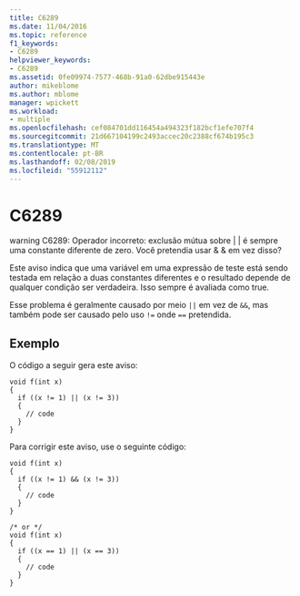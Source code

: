 ```yaml
---
title: C6289
ms.date: 11/04/2016
ms.topic: reference
f1_keywords:
- C6289
helpviewer_keywords:
- C6289
ms.assetid: 0fe09974-7577-468b-91a0-62dbe915443e
author: mikeblome
ms.author: mblome
manager: wpickett
ms.workload:
- multiple
ms.openlocfilehash: cef084701dd116454a494323f182bcf1efe707f4
ms.sourcegitcommit: 21d667104199c2493accec20c2388cf674b195c3
ms.translationtype: MT
ms.contentlocale: pt-BR
ms.lasthandoff: 02/08/2019
ms.locfileid: "55912112"
---
```

# <a name="c6289"></a>C6289
warning C6289: Operador incorreto: exclusão mútua sobre &#124; &#124; é sempre uma constante diferente de zero. Você pretendia usar & & em vez disso?

 Este aviso indica que uma variável em uma expressão de teste está sendo testada em relação a duas constantes diferentes e o resultado depende de qualquer condição ser verdadeira. Isso sempre é avaliada como true.

 Esse problema é geralmente causado por meio `||` em vez de `&&`, mas também pode ser causado pelo uso `!=` onde `==` pretendida.

## <a name="example"></a>Exemplo
 O código a seguir gera este aviso:

```
void f(int x)
{
  if ((x != 1) || (x != 3))
  {
    // code
  }
}
```

 Para corrigir este aviso, use o seguinte código:

```
void f(int x)
{
  if ((x != 1) && (x != 3))
  {
    // code
  }
}

/* or */
void f(int x)
{
  if ((x == 1) || (x == 3))
  {
    // code
  }
}
```